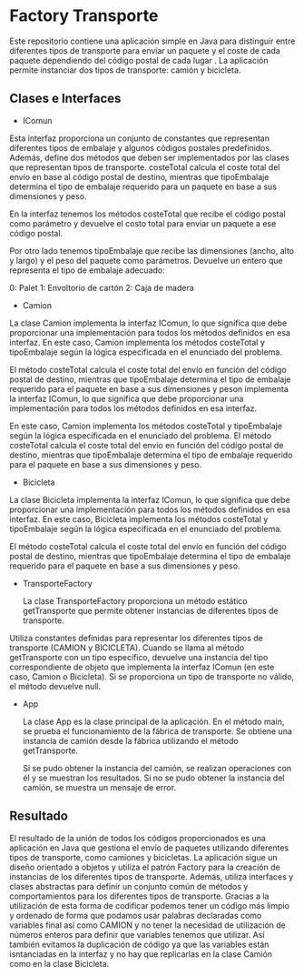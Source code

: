 # Factory Transporte

Este repositorio contiene una aplicación simple en Java para distinguir entre diferentes tipos de transporte para enviar un paquete y el coste de cada paquete dependiendo del código postal de cada lugar . La aplicación permite instanciar dos tipos de transporte: camión y bicicleta.

## Clases e Interfaces

- IComun
  
Esta interfaz proporciona un conjunto de constantes que representan diferentes tipos de embalaje y algunos códigos postales predefinidos. Además, define dos métodos que deben ser implementados por las clases que representan tipos de transporte. costeTotal calcula el coste total del envío en base al código postal de destino, mientras que tipoEmbalaje determina el tipo de embalaje requerido para un paquete en base a sus dimensiones y peso.

En la interfaz tenemos los métodos costeTotal que  recibe el código postal como parámetro y devuelve el costo total para enviar un paquete a ese código postal.

Por otro lado tenemos tipoEmbalaje que recibe las dimensiones (ancho, alto y largo) y el peso del paquete como parámetros.
Devuelve un entero que representa el tipo de embalaje adecuado:

0: Palet
1: Envoltorio de cartón
2: Caja de madera

 
- Camion

La clase Camion implementa la interfaz IComun, lo que significa que debe proporcionar una implementación para todos los métodos definidos en esa interfaz. En este caso, Camion implementa los métodos costeTotal y tipoEmbalaje según la lógica especificada en el enunciado del problema. 

El método costeTotal calcula el coste total del envío en función del código postal de destino, mientras que tipoEmbalaje determina el tipo de embalaje requerido para el paquete en base a sus dimensiones y peson implementa la interfaz IComun, lo que significa que debe proporcionar una implementación para todos los métodos definidos en esa interfaz.

En este caso, Camion implementa los métodos costeTotal y tipoEmbalaje según la lógica especificada en el enunciado del problema. El método costeTotal calcula el coste total del envío en función del código postal de destino, mientras que tipoEmbalaje determina el tipo de embalaje requerido para el paquete en base a sus dimensiones y peso.


- Bicicleta
  
La clase Bicicleta implementa la interfaz IComun, lo que significa que debe proporcionar una implementación para todos los métodos definidos en esa interfaz. En este caso, Bicicleta implementa los métodos costeTotal y tipoEmbalaje según la lógica especificada en el enunciado del problema. 

El método costeTotal calcula el coste total del envío en función del código postal de destino, mientras que tipoEmbalaje determina el tipo de embalaje requerido para el paquete en base a sus dimensiones y peso.


- TransporteFactory
  
  La clase TransporteFactory proporciona un método estático getTransporte que permite obtener instancias de diferentes tipos de transporte.

Utiliza constantes definidas para representar los diferentes tipos de transporte (CAMION y BICICLETA). Cuando se llama al método getTransporte con un tipo específico, devuelve una instancia del tipo correspondiente de objeto que implementa la interfaz IComun (en este caso, Camion o Bicicleta). Si se proporciona un tipo de transporte no válido, el método devuelve null.


- App

  La clase App es la clase principal de la aplicación. En el método main, se prueba el funcionamiento de la fábrica de transporte. Se obtiene una instancia de camión desde la fábrica utilizando el método getTransporte.

   Si se pudo obtener la instancia del camión, se realizan operaciones con él y se muestran los resultados. Si no se pudo obtener la instancia del camión, se muestra un mensaje de error.

  
  
## Resultado

El resultado de la unión de todos los códigos proporcionados es una aplicación en Java que gestiona el envío de paquetes utilizando diferentes tipos de transporte, como camiones y bicicletas. La aplicación sigue un diseño orientado a objetos y utiliza el patrón Factory para la creación de instancias de los diferentes tipos de transporte. Además, utiliza interfaces y clases abstractas para definir un conjunto común de métodos y comportamientos para los diferentes tipos de transporte.
Gracias a la utilización de esta forma de codificar podemos tener un código más limpio y ordenado de forma que podamos usar palabras declaradas como variables final así como CAMION y no tener la necesidad de utilización de números enteros para definir que variables tenemos que utilizar. Así también evitamos la duplicación de código ya que las variables están isntanciadas en la interfaz y no hay que replicarlas en la clase Camión como en la clase Bicicleta. 
